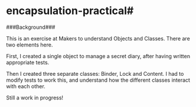 # encapsulation-practical#

###Background###

This is an exercise at Makers to understand Objects and Classes.  There are two elements here.

First, I created a single object to manage a secret diary, after having written appropriate tests.


Then I created three separate classes: Binder, Lock and Content.  I had to modify tests to work this, and understand how the different classes interact with each other.

Still a work in progress!
